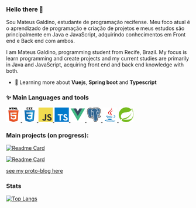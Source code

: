 ### Hello there 👋

Sou Mateus Galdino, estudante de programação recifense. Meu foco atual é o aprendizado de programação e criação de projetos e meus estudos são principalmente em Java e JavaScript, adquirindo conhecimentos em Front end e Back end com ambos.  

I am Mateus Galdino, programming student from Recife, Brazil. My focus is learn programming and create projects and my current studies are primarily in Java and JavaScript, acquiring front end and back end knowledge with both.

- 🌱 Learning more about **Vuejs**, **Spring boot** and **Typescript**

### ✨ Main Languages and tools

<a href="https://developer.mozilla.org/pt-BR/docs/Web/HTML/HTML5">
    <img
      src="https://github.com/devicons/devicon/blob/master/icons/html5/html5-original-wordmark.svg"
      alt="html"
      width="40"
      height="40"
    />
 </a>
 
  <a href="https://developer.mozilla.org/pt-BR/docs/Web/CSS">
    <img
      src="https://github.com/devicons/devicon/blob/master/icons/css3/css3-original-wordmark.svg"
      alt="css"
      width="40"
      height="40"
    />
  </a>
  
  <a href="https://developer.mozilla.org/en-US/docs/Web/JavaScript">
    <img
      src="https://github.com/devicons/devicon/blob/master/icons/javascript/javascript-original.svg"
      alt="javascript"
      width="40"
      height="40"
    />
  </a>
  
  <a href="https://www.typescriptlang.org/">
    <img
      src="https://github.com/devicons/devicon/blob/master/icons/typescript/typescript-original.svg"
      alt="typescript"
      width="40"
      height="40"
    />
  </a>
  
  
  
  <a href="https://vuejs.org/">
    <img
      src="https://github.com/devicons/devicon/blob/master/icons/vuejs/vuejs-original.svg"
      alt="vuejs"
      width="40"
      height="40"
    />
  </a>
  
  <a href="https://www.postgresql.org">
    <img
      src="https://github.com/devicons/devicon/blob/master/icons/postgresql/postgresql-original.svg"
      alt="postgresql"
      width="40"
      height="40"
    />
  </a> 
  
  <a href="https://www.java.com/pt-BR/t">
    <img
      src="https://github.com/devicons/devicon/blob/master/icons/java/java-original.svg"
      alt="java"
      width="40"
      height="40"
    />
  </a>
  
  
  
  <a href="https://spring.io/projects/spring-boot">
    <img
      src="https://github.com/devicons/devicon/blob/master/icons/spring/spring-original.svg"
      alt="spring boot"
      width="40"
      height="40"
    />
  </a>
  
  
  
  
  
  

### Main projects (on progress):

[![Readme Card](https://github-readme-stats.vercel.app/api/pin/?username=MateusGaldinoLG&repo=DungeonBot)](https://github.com/MateusGaldinoLG/Dungeonbot)

[![Readme Card](https://github-readme-stats.vercel.app/api/pin/?username=MateusGaldinoLG&repo=vue-weather-app)](https://github.com/MateusGaldinoLG/vue-weather-app)

[see my proto-blog here](https://mateusgaldinolg.github.io/MateusGaldino/)

### Stats

[![Top Langs](https://github-readme-stats.vercel.app/api/top-langs/?username=MateusGaldinoLG&hide=CSS,Jupyter%20Notebook&layout=compact&langs_count=8)](https://github.com/anuraghazra/github-readme-stats)


<!--
**MateusGaldinoLG/MateusGaldinoLG** is a ✨ _special_ ✨ repository because its `README.md` (this file) appears on your GitHub profile.

Here are some ideas to get you started:

- 🔭 I’m currently working on ...
- 🌱 I’m currently learning ...
- 👯 I’m looking to collaborate on ...
- 🤔 I’m looking for help with ...
- 💬 Ask me about ...
- 📫 How to reach me: ...
- 😄 Pronouns: ...
- ⚡ Fun fact: ...
-->
